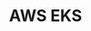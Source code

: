 ---
title: AWS EKS
description: Instructions for installing keptn on AWS EKS.
weight: 10
keywords: [kubernetes, aws, install]
aliases:
icon: kubernetes
---